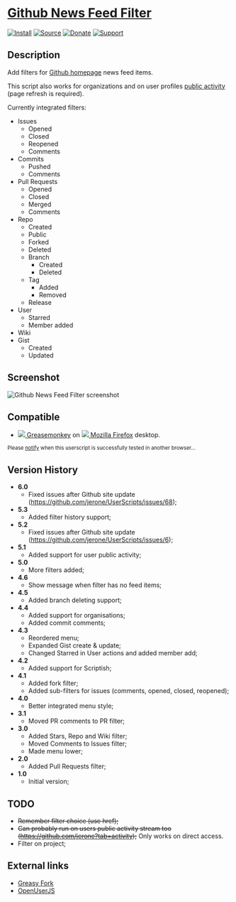 # [Github News Feed Filter](https://github.com/jerone/UserScripts/tree/master/Github_News_Feed_Filter)

[![Install](https://raw.github.com/jerone/UserScripts/master/_resources/Install-button.png)](https://github.com/jerone/UserScripts/raw/master/Github_News_Feed_Filter/Github_News_Feed_Filter.user.js)
[![Source](https://raw.github.com/jerone/UserScripts/master/_resources/Source-button.png)](https://github.com/jerone/UserScripts/blob/master/Github_News_Feed_Filter/Github_News_Feed_Filter.user.js)
[![Donate](https://raw.github.com/jerone/UserScripts/master/_resources/Donate-button.png)](https://www.paypal.com/cgi-bin/webscr?cmd=_s-xclick&hosted_button_id=VCYMHWQ7ZMBKW)
[![Support](https://raw.github.com/jerone/UserScripts/master/_resources/Support-button.png)](https://github.com/jerone/UserScripts/issues)


## Description

Add filters for [Github homepage](https://github.com) news feed items.

This script also works for organizations and on user profiles [public activity](https://github.com/jerone?tab=activity) (page refresh is required).

Currently integrated filters:

* Issues
    * Opened
    * Closed
    * Reopened
    * Comments
* Commits
    * Pushed
    * Comments
* Pull Requests
    * Opened
    * Closed
    * Merged
    * Comments
* Repo
    * Created
    * Public
    * Forked
    * Deleted
    * Branch
        * Created
        * Deleted
    * Tag
        * Added
        * Removed
    * Release
* User
    * Starred
    * Member added
* Wiki
* Gist
    * Created
    * Updated


## Screenshot

![Github News Feed Filter screenshot](https://github.com/jerone/UserScripts/raw/master/Github_News_Feed_Filter/screenshot.jpg)


## Compatible

* [![](https://raw.github.com/jerone/UserScripts/master/_resources/Greasemonkey.png) Greasemonkey](https://addons.mozilla.org/firefox/addon/greasemonkey/) on [![](https://raw.github.com/jerone/UserScripts/master/_resources/Firefox.png) Mozilla Firefox](http://www.mozilla.org/en-US/firefox/fx/#desktop) desktop.

<sub>Please [notify](https://github.com/jerone/UserScripts/issues/new?title=Userscript%20%3Cname%3E%20%28%3Cversion%3E%29%20also%20works%20in%20%3Cbrowser%3E%20on%20%3Cdesktop/device%3E) when this userscript is successfully tested in another browser...</sub>


## Version History

* **6.0**
    * Fixed issues after Github site update (https://github.com/jerone/UserScripts/issues/68);
* **5.3**
    * Added filter history support;
* **5.2**
    * Fixed issues after Github site update (https://github.com/jerone/UserScripts/issues/6);
* **5.1**
    * Added support for user public activity;
* **5.0**
    * More filters added;
* **4.6**
    * Show message when filter has no feed items;
* **4.5**
    * Added branch deleting support;
* **4.4**
    * Added support for organisations;
    * Added commit comments;
* **4.3**
    * Reordered menu;
    * Expanded Gist create & update;
    * Changed Starred in User actions and added member add;
* **4.2**
    * Added support for Scriptish;
* **4.1**
    * Added fork filter;
    * Added sub-filters for issues (comments, opened, closed, reopened);
* **4.0**
    * Better integrated menu style;
* **3.1**
    * Moved PR comments to PR filter;
* **3.0**
    * Added Stars, Repo and Wiki filter;
    * Moved Comments to Issues filter;
    * Made menu lower;
* **2.0**
    * Added Pull Requests filter;
* **1.0**
    * Initial version;


## TODO

- ~~Remember filter choice (use href);~~
- ~~Can probably run on users public activity stream too (https://github.com/jerone?tab=activity);~~ Only works on direct access.
- Filter on project;


## External links

* [Greasy Fork](https://greasyfork.org/scripts/493-github-comment-enhancer)
* [OpenUserJS](https://openuserjs.org/scripts/jerone/Github_News_Feed_Filter)
